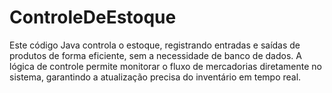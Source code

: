 # ControleDeEstoque
Este código Java controla o estoque, registrando entradas e saídas de produtos de forma eficiente, sem a necessidade de banco de dados. A lógica de controle permite monitorar o fluxo de mercadorias diretamente no sistema, garantindo a atualização precisa do inventário em tempo real.
